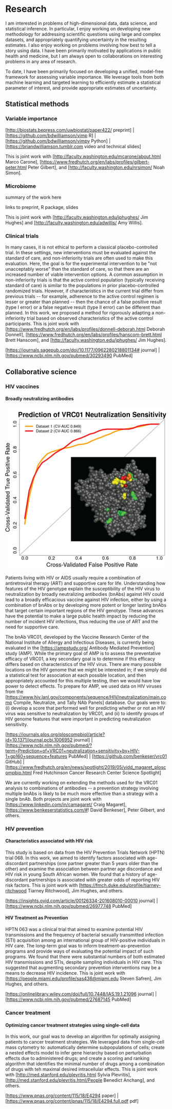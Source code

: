 # Research

I am interested in problems of high-dimensional data, data science, and statistical inference. In particular, I enjoy working on developing new methodology for addressing scientific questions using large and complex datasets, and appropriately quantifying uncertainty in the resulting estimates. I also enjoy working on problems involving how best to tell a story using data. I have been primarily motivated by applications in public health and medicine, but I am always open to collaborations on interesting problems in any area of research.

To date, I have been primarily focused on developing a unified, model-free framework for assessing variable importance. We leverage tools from both machine learning and targeted learning to efficiently estimate a statistical parameter of interest, and provide appropriate estimates of uncertainty.

## Statistical methods

### Variable importance



[http://biostats.bepress.com/uwbiostat/paper422/ preprint] | [https://github.com/bdwilliamson/vimp R] | [https://github.com/bdwilliamson/vimpy Python] | [https://briandwilliamson.tumblr.com video and technical slides]

This is joint work with [http://faculty.washington.edu/mcarone/about.html Marco Carone], [https://www.fredhutch.org/en/labs/profiles/gilbert-peter.html Peter Gilbert], and [http://faculty.washington.edu/nrsimon/ Noah Simon].

### Microbiome

summary of the work here

links to preprint, R package, slides

This is joint work with [http://faculty.washington.edu/jphughes/ Jim Hughes] and [http://faculty.washington.edu/adwillis/ Amy Willis].

### Clinical trials

In many cases, it is not ethical to perform a classical placebo-controlled trial. In these settings, new interventions must be evaluated against the standard of care, and non-inferiority trials are often used to make this evaluation. Here, the goal is for the experimental intervention to be "not unacceptably worse" than the standard of care, so that there are an increased number of viable intervention options. A common assumption in non-inferiority trials is that the active control population (typically receiving standard of care) is similar to the populations in prior placebo-controlled randomized trials. However, if characteristics in the current trial differ from previous trials -- for example, adherence to the active control regimen is lesser or greater than planned -- then the chance of a false positive result (type I error) or a false negative result (type II error) can be different than planned. In this work, we proposed a method for rigorously adapting a non-inferiority trial based on observed characteristics of the active control participants. This is joint work with [https://www.fredhutch.org/en/labs/profiles/donnell-deborah.html Deborah Donnell], [https://www.fredhutch.org/en/labs/profiles/hanscom-brett.html Brett Hanscom], and [http://faculty.washington.edu/jphughes/ Jim Hughes].

[https://journals.sagepub.com/doi/10.1177/0962280218801134# journal] | [https://www.ncbi.nlm.nih.gov/pubmed/30293490 PubMed]

## Collaborative science

### HIV vaccines

#### Broadly neutralizing antibodies

![](ROC_curve_with_Env_inset_v2.tif)

Patients living with HIV or AIDS usually require a combination of antiretroviral therapy (ART) and supportive care for life. Understanding how features of the HIV genotype explain the susceptibility of the HIV virus to neutralization by broadly neutralizing antibodies (bnAbs) against HIV could lead to a broadly efficacious vaccine against HIV infection, either by using a combination of bnAbs or by developing more potent or longer lasting bnAbs that target certain important regions of the HIV genotype. These advances have the potential to make a large public health impact by reducing the number of incident HIV infections, thus reducing the use of ART and the need for supportive care.

The bnAb VRC01, developed by the Vaccine Research Center of the National Institute of Allergy and Infectious Diseases, is currently being evaluated in the [https://ampstudy.org/ Antibody Mediated Prevention] study (AMP). While the primary goal of AMP is to assess the preventative efficacy of VRC01, a key secondary goal is to determine if this efficacy differs based on characteristics of the HIV virus. There are many possible locations on the HIV genome that we might be interested in; if we simply did a statistical test for association at each possible location, and then appropriately accounted for this multiple testing, then we would have low power to detect effects. To prepare for AMP, we used data on HIV viruses from the [https://www.hiv.lanl.gov/components/sequence/HIV/neutralization/main.comp Compile, Neutralize, and Tally NAb Panels] database. Our goals were to: (i) develop a score that performed well for predicting whether or not an HIV virus was sensitive to neutralization by VRC01, and (ii) to identify groups of HIV genome features that were important in predicting neutralization sensitivity. 

[https://journals.plos.org/ploscompbiol/article?id=10.1371/journal.pcbi.1006952 journal] | [https://www.ncbi.nlm.nih.gov/pubmed/?term=Prediction+of+VRC01+neutralization+sensitivity+by+HIV-1+gp160+sequence+features PubMed] | [https://github.com/benkeser/vrc01 GitHub] | [https://www.fredhutch.org/en/news/spotlight/2019/05/vidd_magaret_ploscompbio.html Fred Hutchinson Cancer Research Center Science Spotlight]

We are currently working on extending the methods used for the VRC01 analysis to combinations of antibodies -- a prevention strategy involving multiple bnAbs is likely to be much more effective than a strategy with a single bnAb. Both projects are joint work with [https://www.linkedin.com/in/camagaret/ Craig Magaret], [https://www.benkeserstatistics.com/#! David Benkeser], Peter Gilbert, and others.

### HIV prevention

#### Characteristics associated with HIV risk

This study is based on data from the HIV Prevention Trials Network (HPTN) trial 068. In this work, we aimed to identify factors associated with age-discordant partnerships (one partner greater than 5 years older than the other) and examine the association between partner age discordance and HIV risk in young South African women. We found that a history of age-discordant partnerships is associated witih greater odds of reporting HIV risk factors. This is joint work with [https://fmch.duke.edu/profile/tiarney-ritchwood Tiarney Ritchwood], Jim Hughes, and others.

[https://insights.ovid.com/article/00126334-201608010-00010 journal] | [https://www.ncbi.nlm.nih.gov/pubmed/26977748 PubMed]

#### HIV Treatment as Prevention

HPTN 063 was a clinical trial that aimed to examine potential HIV transmissions and the frequency of bacterial sexually transmitted infection (STI) acquisition among an international group of HIV-positive individuals in HIV care. The long-term goal was to inform treatment-as-prevention programs and provide ways of evaluating the potential impact of such programs. We found that there were substantial numbers of both estimated HIV transmissions and STIs, despite sampling individuals in HIV care. This suggested that augmenting secondary prevention interventions may be a means to decrease HIV incidence. This is joint work with [https://people.miami.edu/profile/sas436@miami.edu Steven Safren], Jim Hughes, and others.

[https://onlinelibrary.wiley.com/doi/full/10.7448/IAS.19.1.21096 journal] | [https://www.ncbi.nlm.nih.gov/pubmed/27687145 PubMed]

### Cancer treatment

#### Optimizing cancer treatment strategies using single-cell data

In this work, our goal was to develop an algorithm for optimally assigning patients to cancer treatment strategies. We leveraged data from single-cell mass cytometry to: automatically determine subpopulations of cells; create a nested effects model to infer gene hierarchy based on perturbation effects due to administered drugs; and create a scoring and ranking algorithm that identifies the minimal number of drugs among a combination of drugs with teh maximal desired intracellular effects. This is joint work with [http://med.stanford.edu/plevritis.html Sylvia Plevritis], [http://med.stanford.edu/plevritis.html/People Benedict Anchang], and others.

[https://www.pnas.org/content/115/18/E4294 paper] | [https://www.pnas.org/content/pnas/115/18/E4294.full.pdf pdf]